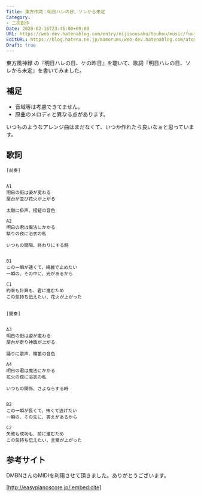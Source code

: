 ```yaml
---
Title: 東方作詞：明日ハレの日、ソレから未定
Category:
- 二次創作
Date: 2020-02-16T23:45:00+09:00
URL: https://web-dev.hatenablog.com/entry/nijisousaku/touhou/music/fuujinroku/ashita
EditURL: https://blog.hatena.ne.jp/mamorums/web-dev.hatenablog.com/atom/entry/26006613514783922
Draft: true
---
```


東方風神録 の『明日ハレの日、ケの昨日』を聴いて、歌詞『明日ハレの日、ソレから未定』を書いてみました。


## 補足
- 音域等は考慮できてません。
- 原曲のメロディと異なる点があります。

いつものようなアレンジ曲はまだなくて、いつか作れたら良いなぁと思っています。


## 歌詞
```
[前奏]


A1
明日の街は姿が変わる
屋台が並び花火が上がる

太鼓に掛声、摺鉦の音色

A2
明日の君は魔法にかかる
祭りの夜に浴衣の私

いつもの間隔、終わりにする時


B1
この一瞬が速くて、綺麗で止めたい
一瞬の、その中に、光があるから

C1
約束も計算も、君に進むため
この気持ち伝えたい、花火が上がった


[間奏]


A3
明日の街は姿が変わる
屋台が走り神輿が上がる

踊りに歌声、篠笛の音色

A4
明日の君は魔法にかかる
花火の夜に浴衣の私

いつもの関係、さよならする時


B2
この一瞬が長くて、怖くて逃げたい
一瞬の、その先に、答えがあるから

C2
失敗も成功も、前に進むため
この気持ち伝えたい、言葉が上がった
```


## 参考サイト
DMBNさんのMIDIを利用させて頂きました。ありがとうございます。

[http://easypianoscore.jp/:embed:cite]

